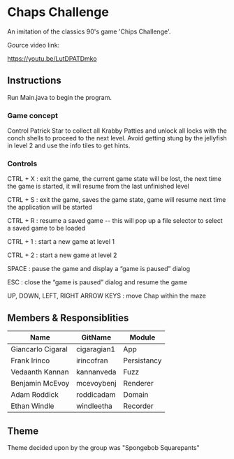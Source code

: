 # Chaps Challenge

An imitation of the classics 90's game 'Chips Challenge'.

Gource video link:

https://youtu.be/LutDPATDmko

## Instructions
Run Main.java to begin the program.

### Game concept
Control Patrick Star to collect all Krabby Patties and unlock all locks with the conch shells to proceed to the next level. Avoid getting stung by the jellyfish in level 2 and use the info tiles to get hints.

### Controls
CTRL + X : exit the game, the current game state will be lost, the next time the game is started, it will resume from the last unfinished level

CTRL + S : exit the game, saves the game state, game will resume next time the application will be started

CTRL + R :  resume a saved game -- this will pop up a file selector to select a saved game to be loaded

CTRL + 1 : start a new game at level 1

CTRL + 2 : start a new game at level 2

SPACE : pause the game and display a “game is paused” dialog

ESC : close the “game is paused” dialog and resume the game

UP, DOWN, LEFT, RIGHT ARROW KEYS : move Chap within the maze

## Members & Responsiblities

| Name | GitName | Module |
| -------------- | --------- | ------------------------|
|Giancarlo Cigaral| cigaragian1 | App |
|Frank Irinco| irincofran | Persistancy |
|Vedaanth Kannan| kannanveda | Fuzz |
|Benjamin McEvoy| mcevoybenj | Renderer |
|Adam Roddick| roddicadam | Domain |
|Ethan Windle| windleetha | Recorder |

## Theme 

Theme decided upon by the group was "Spongebob Squarepants"


